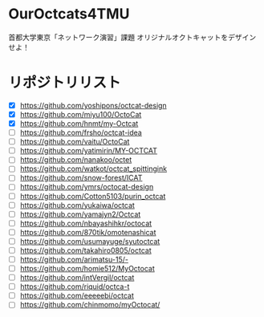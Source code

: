 # OurOctcats4TMU
首都大学東京「ネットワーク演習」課題 オリジナルオクトキャットをデザインせよ！


# リポジトリリスト
- [x] https://github.com/yoshipons/octcat-design
- [x] https://github.com/miyu100/OctoCat
- [x] https://github.com/hnmt/my-Octcat
- [ ] https://github.com/frsho/octcat-idea
- [ ] https://github.com/vaitu/OctoCat
- [ ] https://github.com/yatimirin/MY-OCTCAT
- [ ] https://github.com/nanakoo/octet
- [ ] https://github.com/watkot/octcat_spittingink
- [ ] https://github.com/snow-forest/ICAT
- [ ] https://github.com/ymrs/octocat-design
- [ ] https://github.com/Cotton5103/purin_octcat
- [ ] https://github.com/yukaiwa/octcat
- [ ] https://github.com/yamajyn2/Octcat
- [ ] https://github.com/nbayashihkr/octocat
- [ ] https://github.com/870tik/omotenashicat
- [ ] https://github.com/usumayuge/syutoctcat
- [ ] https://github.com/takahiro0805/octcat
- [ ] https://github.com/arimatsu-15/-
- [ ] https://github.com/homie512/MyOctocat
- [ ] https://github.com/intVergil/octcat
- [ ] https://github.com/riquid/octca-t
- [ ] https://github.com/eeeeebi/octcat
- [ ] https://github.com/chinmomo/myOctocat/

